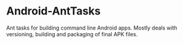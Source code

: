 Android-AntTasks
================

Ant tasks for building command line Android apps. Mostly deals with
versioning, building and packaging of final  APK files.